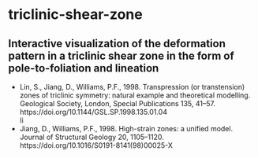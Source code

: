 # triclinic-shear-zone
## Interactive visualization of the deformation pattern in a triclinic shear zone in the form of pole-to-foliation and lineation
<ul>
<li>Lin, S., Jiang, D., Williams, P.F., 1998. Transpression (or transtension) zones of triclinic symmetry: natural example and theoretical modelling. Geological Society, London, Special Publications 135, 41–57. https://doi.org/10.1144/GSL.SP.1998.135.01.04</li>li
<li>Jiang, D., Williams, P.F., 1998. High-strain zones: a unified model. Journal of Structural Geology 20, 1105–1120. https://doi.org/10.1016/S0191-8141(98)00025-X</li>
</ul>
